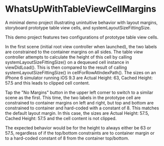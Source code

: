 # WhatsUpWithTableViewCellMargins
A minimal demo project illustrating unintuitive behavior with layout margins, storyboard prototype table view cells, and systemLayoutSizeFittingSize.

This demo project features two configurations of prototype table view cells. 

In the first scene (initial root view controller when launched), the two labels are constrained to the container margins on all sides. The table view controller attempts to calculate the height of this cell by calling systemLayoutSizeFittingSize() on a dequeued cell instance in viewDidLoad(). This is then compared to the result of calling systemLayoutSizeFittingSize() in cellForRowAtIndexPath(). The sizes on an iPhone 6 simulator running iOS 9.3 are Actual Height: 63, Cached Height: 57.5 and this leads to clipped cell content.

Tap the "No Margins" button in the upper left corner to switch to a similar scene as the first. This time, the two labels in the prototype cell are constrained to container margins on left and right, but top and bottom are constrained to container and hard-coded with a constant of 8. This matches the default layout margin. In this case, the sizes are Actual Height: 57.5, Cached Height: 57.5 and the cell content is not clipped.

The expected behavior would be for the height to always either be 63 or 57.5, regardless of if the top/bottom constraints are to container margin or to a hard-coded constant of 8 from the container top/bottom.
